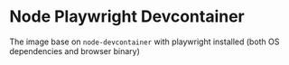 # Node Playwright Devcontainer

The image base on `node-devcontainer` with playwright installed (both OS dependencies and browser binary)
